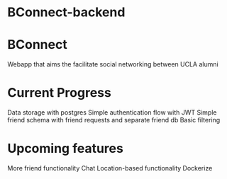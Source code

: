 # BConnect-backend

# BConnect
Webapp that aims the facilitate social networking between UCLA alumni

# Current Progress
Data storage with postgres
Simple authentication flow with JWT
Simple friend schema with friend requests and separate friend db
Basic filtering

# Upcoming features
More friend functionality
Chat
Location-based functionality
Dockerize 
